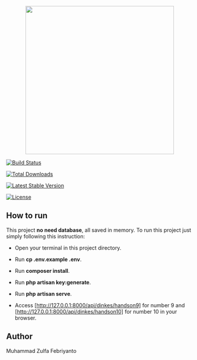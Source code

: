 
<p  align="center"><a  href="https://laravel.com"  target="_blank"><img  src="https://raw.githubusercontent.com/laravel/art/master/logo-lockup/5%20SVG/2%20CMYK/1%20Full%20Color/laravel-logolockup-cmyk-red.svg"  width="400"></a></p>

  

<p  align="center">

<a  href="https://travis-ci.org/laravel/framework"><img  src="https://travis-ci.org/laravel/framework.svg"  alt="Build Status"></a>

<a  href="https://packagist.org/packages/laravel/framework"><img  src="https://poser.pugx.org/laravel/framework/d/total.svg"  alt="Total Downloads"></a>

<a  href="https://packagist.org/packages/laravel/framework"><img  src="https://poser.pugx.org/laravel/framework/v/stable.svg"  alt="Latest Stable Version"></a>

<a  href="https://packagist.org/packages/laravel/framework"><img  src="https://poser.pugx.org/laravel/framework/license.svg"  alt="License"></a>

</p>

  

## How to run

  

This project **no need database**, all saved in memory. To run this project just simply following this instruction:

- Open your terminal in this project directory.

- Run **cp .env.example .env**.

- Run **composer install**.

- Run **php artisan key:generate**.

- Run **php artisan serve**.

- Access [http://127.0.0.1:8000/api/dinkes/handson9] for number 9 and [http://127.0.0.1:8000/api/dinkes/handson10] for number 10 in your browser.


## Author

  

Muhammad Zulfa Febriyanto
